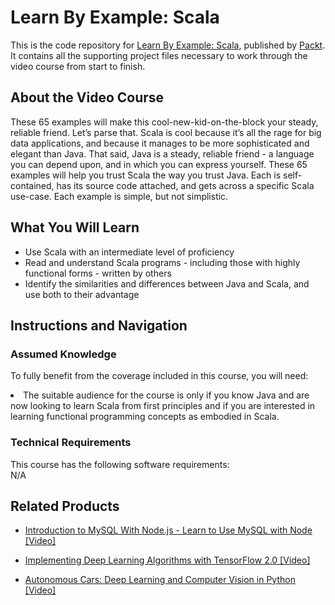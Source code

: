 


# Learn By Example: Scala	
This is the code repository for [Learn By Example: Scala](https://www.packtpub.com/application-development/learn-example-scala-video), published by [Packt](https://www.packtpub.com/?utm_source=github). It contains all the supporting project files necessary to work through the video course from start to finish.
## About the Video Course
These 65 examples will make this cool-new-kid-on-the-block your steady, reliable friend. Let’s parse that. Scala is cool because it’s all the rage for big data applications, and because it manages to be more sophisticated and elegant than Java. That said, Java is a steady, reliable friend - a language you can depend upon, and in which you can express yourself. These 65 examples will help you trust Scala the way you trust Java. Each is self-contained, has its source code attached, and gets across a specific Scala use-case. Each example is simple, but not simplistic.

<H2>What You Will Learn</H2>
<DIV class=book-info-will-learn-text>
<UL>
<LI> Use Scala with an intermediate level of proficiency</LI>
<LI> Read and understand Scala programs - including those with highly functional forms - written by others</LI>
<LI> Identify the similarities and differences between Java and Scala, and use both to their advantage</LI>
</UL></DIV>

## Instructions and Navigation
### Assumed Knowledge
To fully benefit from the coverage included in this course, you will need:<br/>
<DIV class=book-info-will-learn-text>
<LI> The suitable audience for the course is only if you know Java and are now looking to learn Scala from first principles and if you are interested in learning functional programming concepts as embodied in Scala.</LI> 
<DIV>

### Technical Requirements
This course has the following software requirements:<br/>
N/A

## Related Products
* [Introduction to MySQL With Node.js - Learn to Use MySQL with Node [Video]](https://www.packtpub.com/application-development/introduction-mysql-nodejs-learn-use-mysql-node-video)

* [Implementing Deep Learning Algorithms with TensorFlow 2.0 [Video]](https://www.packtpub.com/big-data-and-business-intelligence/implementing-deep-learning-algorithms-tensorflow-20-video)

* [Autonomous Cars: Deep Learning and Computer Vision in Python [Video]](https://www.packtpub.com/application-development/autonomous-cars-deep-learning-and-computer-vision-python-video)
